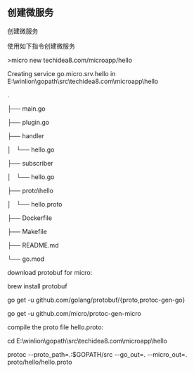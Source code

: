 ## 创建微服务

创建微服务

使用如下指令创建微服务



&gt;micro new techidea8.com/microapp/hello

Creating service go.micro.srv.hello in E:\winlion\gopath\src\techidea8.com\microapp\hello

 

.

├── main.go

├── plugin.go

├── handler

│   └── hello.go

├── subscriber

│   └── hello.go

├── proto\hello

│   └── hello.proto

├── Dockerfile

├── Makefile

├── README.md

└── go.mod

 

 

download protobuf for micro:

 

brew install protobuf

go get -u github.com/golang/protobuf/{proto,protoc-gen-go}

go get -u github.com/micro/protoc-gen-micro

 

compile the proto file hello.proto:

 

cd E:\winlion\gopath\src\techidea8.com\microapp\hello

protoc --proto\_path=.:$GOPATH/src --go\_out=. --micro\_out=. proto/hello/hello.proto



